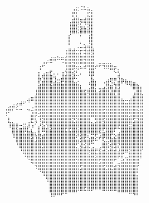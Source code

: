 <pre>
⠀⠀⠀⠀⠀⠀⠀⠀⠀⠀⠀⠀⠀⠀⠀⠀⠀⠀⢠⣖⠨⠧⣦⡀⠀⠀⠀⠀⠀⠀⠀⠀⠀⠀⠀⠀⠀
⠀⠀⠀⠀⠀⠀⠀⠀⠀⠀⠀⠀⠀⠀⠀⠀⠀⠀⡟⡇⠀⠀⣏⡇⠀⠀⠀⠀⠀⠀⠀⠀⠀⠀⠀⠀⠀
⠀⠀⠀⠀⠀⠀⠀⠀⠀⠀⠀⠀⠀⠀⠀⠀⠀⢀⣾⣿⢶⣾⣿⡇⠀⠀⠀⠀⠀⠀⠀⠀⠀⠀⠀⠀⠀
⠀⠀⠀⠀⠀⠀⠀⠀⠀⠀⠀⠀⠀⠀⠀⠀⠀⢸⣿⡯⢥⣌⢽⡇⠀⠀⠀⠀⠀⠀⠀⠀⠀⠀⠀⠀⠀
⠀⠀⠀⠀⠀⠀⠀⠀⠀⠀⠀⠀⠀⠀⠀⠀⠀⢸⠿⠯⠿⠿⠿⡇⠀⠀⠀⠀⠀⠀⠀⠀⠀⠀⠀⠀⠀
⠀⠀⠀⠀⠀⠀⠀⠀⠀⠀⠀⠀⠀⠀⠀⠀⠀⡇⠀⠀⠁⠀⢸⡇⠀⠀⠀⠀⠀⠀⠀⠀⠀⠀⠀⠀⠀
⠀⠀⠀⠀⠀⠀⠀⠀⠀⠀⠀⠀⠀⠀⠀⠀⠀⠇⠀⠀⠂⢄⣘⡇⠀⠀⠀⠀⠀⠀⠀⠀⠀⠀⠀⠀⠀
⠀⠀⠀⠀⠀⠀⠀⠀⠀⠀⠀⠀⠀⠀⠀⠀⢠⣶⣴⠬⡭⢽⣽⣷⠀⠀⠀⠀⠀⠀⠀⠀⠀⠀⠀⠀⠀
⠀⠀⠀⠀⠀⠀⠀⠀⠀⠀⠀⠀⢀⣀⣄⣀⣸⣿⣿⣿⣧⣽⣿⣾⠀⠀⠀⠀⠀⠀⠀⠀⠀⠀⠀⠀⠀
⠀⠀⠀⠀⠀⠀⠀⠀⠀⠀⢠⡴⠿⠛⠉⠩⣿⣿⢿⣿⣿⣽⣿⣿⠀⣀⣀⣀⡀⠀⠀⠀⠀⠀⠀⠀⠀
⠀⠀⠀⠀⠀⠀⠀⠀⠀⢰⠋⠀⠀⠀⠀⠀⢸⣿⡿⢶⠦⠾⢻⣿⠞⠋⠹⠿⣿⡶⡀⠀⠀⠀⠀⠀⠀
⠀⠀⠀⠀⠀⠀⠀⠀⠀⡆⣠⣶⣏⠄⠄⢰⣹⣿⢮⣃⠄⠀⢸⣿⠀⠀⠀⠀⠀⠑⣣⠀⠀⠀⠀⠀⠀
⠀⠀⠀⠀⠀⠀⠀⠀⠀⡷⣹⣿⣿⢹⠤⣾⣿⣿⡟⢂⠀⠀⠀⣧⡀⠀⠀⣠⡶⠶⣹⣦⣄⣀⠀⠀⠀
⠀⠀⠀⠀⠀⠀⠀⠀⠀⣵⣿⣿⣯⣿⣿⣷⣿⣿⣿⣷⡄⠀⠘⣿⠇⠀⢈⢿⣬⢳⢿⠁⠙⠻⣿⣦⡀
⠀⠀⠀⠀⠀⠀⠀⠀⢰⣿⣿⣿⣿⣿⣿⣿⣿⣿⣿⣿⣷⣖⣾⣿⣇⣽⣿⣿⣹⡾⣿⠀⠀⠀⢉⣿⡇
⠀⠀⠀⠀⠀⠀⢀⣤⣾⣿⣿⣿⣿⣿⣿⣿⣿⣿⣿⣿⣿⣿⣾⣿⣿⣿⣿⣿⣿⣷⣿⡀⠀⢀⣾⣿⣿
⠀⠀⢀⣠⣴⠖⠙⠉⣿⣿⣿⣿⣿⣿⣿⣿⣿⣿⣿⣿⣿⣿⣿⣿⣿⣿⣿⣿⣿⣿⣿⣿⣭⣿⣿⣿⣿
⢠⣾⡟⠮⠤⠀⢤⣐⣿⣿⣿⣿⣿⣿⣿⣿⣿⣿⣿⣿⣿⣿⣿⣿⣿⣿⡿⣿⣿⣿⣿⣿⣿⣿⣿⣟⣿
⠸⠁⠀⠀⠀⠀⠀⣼⡿⣺⣿⣿⣿⣿⣿⣿⣿⣿⣿⣿⣿⣿⣿⣿⣿⣿⣿⣿⣿⣿⣿⣿⣿⣻⣿⣿⣿
⠀⣇⡀⠀⠀⠀⢀⣟⢧⠸⣽⣿⣿⣿⣿⣿⣿⣿⣝⣽⣿⣿⣿⡀⣻⣿⢯⣿⣿⣿⣿⣿⣿⣿⣫⣽⣿
⠀⠸⣿⡿⣒⣭⡼⠰⠁⡜⣵⣹⢿⣿⣿⣿⣿⣿⣿⡿⣿⣿⣿⣿⣿⣿⣿⣿⣿⣿⣟⣿⣿⣭⣿⣿⣿
⠀⠀⢿⣿⣿⣟⣷⣧⡄⣇⢛⣿⣿⣿⣿⣿⣷⣷⣿⢿⢿⣿⠿⣿⣿⠯⣥⣿⣿⡃⣠⣿⣿⣿⣿⣿⣿
⠀⠀⠘⣿⣿⣿⣿⣽⢹⣯⣿⣿⣿⣿⣿⣿⣿⣿⣿⣋⢽⣟⣣⣶⣕⠞⡟⠿⣧⣮⣿⣿⣿⣿⣿⣿⣿
⠀⠀⠀⠹⣿⣿⣿⣿⣿⣿⢿⣿⣿⣿⣿⣿⣿⣿⣿⠟⣹⢝⡿⠓⠀⠀⣾⣟⣽⢿⡻⣿⣿⣿⣿⣿⣿
⠀⠀⠀⠀⠹⣿⣿⣿⣿⣿⣿⣿⣿⣿⣿⣿⣿⣿⣿⣷⣾⣿⣯⣾⡶⣞⣽⣫⣾⣽⣱⣿⣿⣻⣿⣿⡟
⠀⠀⠀⠀⠀⠹⣿⣿⣿⣿⣿⣿⣿⣿⣿⣿⣿⣿⣿⣿⣿⣿⣷⣿⣻⣿⣿⣿⣿⣿⡿⡏⣀⣿⣿⣿⡇
⠀⠀⠀⠀⠀⠀⠈⢿⣿⣿⣿⣿⣿⣿⣿⣿⣿⣿⣿⣽⣿⣿⣿⣿⣿⣫⣿⣿⣿⠋⣀⣾⣼⣿⣿⣿⠀
⠀⠀⠀⠀⠀⠀⠀⠀⠹⣿⣿⣿⣿⣿⣿⣿⣿⣿⣿⣿⣫⣿⣿⣿⣿⣿⣯⣻⣟⣾⣽⣿⣿⣿⣿⡏⠀
⠀⠀⠀⠀⠀⠀⠀⠀⠀⠈⢻⣿⣿⣿⣿⣿⣿⣿⣿⣿⣿⣿⣿⣿⣿⣿⣿⣿⣿⣿⣿⣿⣿⣿⣿⡃⠀
⠀⠀⠀⠀⠀⠀⠀⠀⠀⠀⠀⢻⣿⣿⣿⣿⣿⣿⣿⣿⣿⣿⣿⣿⣿⣿⣿⣿⣿⣿⣿⣿⣿⣿⣿⡇⠀
⠀⠀⠀⠀⠀⠀⠀⠀⠀⠀⠀⠀⣿⣿⣿⣿⣿⣿⣿⣿⣿⣿⣿⣿⣿⣿⣿⣿⣿⣿⣿⣿⣿⣿⣿⡇⠀
⠀⠀⠀⠀⠀⠀⠀⠀⠀⠀⠀⠀⢿⣿⣿⣿⣿⠿⠿⠟⠛⠓⠛⠋⠉⠉⠛⠛⠛⠛⠿⠿⠿⣿⣿⡇⠀
⠀⠀⠀⠀⠀⠀⠀⠀⠀⠀⠀⠀⠘⠋⠉⠁⠀⠀⠀⠀⠀⠀⠀⠀⠀⠀⠀⠀⠀⠀⠀⠀⠀⠀⠈⠁⠀
</pre>
